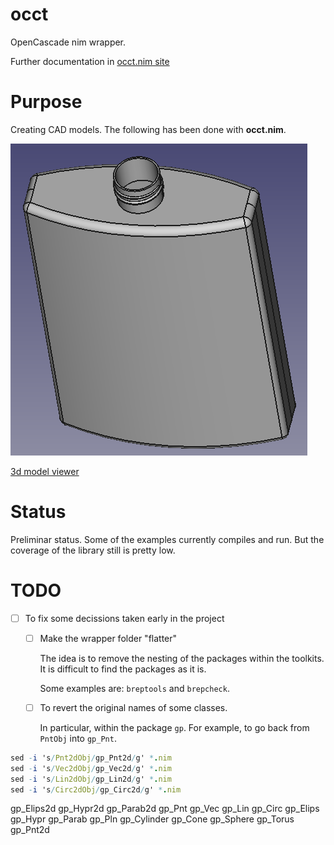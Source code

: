 # occt
OpenCascade nim wrapper.

Further documentation in [occt.nim site](https://mantielero.github.io/occt-site/)

# Purpose
Creating CAD models. The following has been done with **occt.nim**.

![](./examples/bottle.png)

[3d model viewer](https://3dviewer.net/embed.html#model=https://raw.githubusercontent.com/mantielero/occt.nim/main/examples/bottle.stp$camera=-8.39009,-87.10222,124.60955,0.00000,0.00000,38.50000,0.00000,1.00000,0.00000,45.00000$cameramode=perspective$envsettings=fishermans_bastion,off$backgroundcolor=255,255,255,255$defaultcolor=200,200,200$edgesettings=off,0,0,0,1)


# Status
Preliminar status. Some of the examples currently compiles and run. But the coverage of the library still is pretty low.

# TODO
- [ ] To fix some decissions taken early in the project

  - [ ] Make the wrapper folder "flatter" 
   
    The idea is to remove the nesting of the packages within the toolkits. It 
    is difficult to find the packages as it is.

    Some examples are: `breptools` and `brepcheck`.    

  - [ ] To revert the original names of some classes. 
    
    In particular, within the package `gp`. For example, to go back from `PntObj`
    into `gp_Pnt`.

```nim
sed -i 's/Pnt2dObj/gp_Pnt2d/g' *.nim
sed -i 's/Vec2dObj/gp_Vec2d/g' *.nim
sed -i 's/Lin2dObj/gp_Lin2d/g' *.nim
sed -i 's/Circ2dObj/gp_Circ2d/g' *.nim
```

gp_Elips2d
gp_Hypr2d
gp_Parab2d
gp_Pnt
gp_Vec
gp_Lin
gp_Circ
gp_Elips
gp_Hypr
gp_Parab
gp_Pln
gp_Cylinder
gp_Cone
gp_Sphere
gp_Torus
gp_Pnt2d